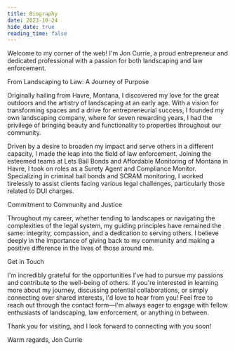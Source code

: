 ```yaml
---
title: Biography
date: 2023-10-24
hide_date: true
reading_time: false
---
```


Welcome to my corner of the web! I'm Jon Currie, a proud entrepreneur and dedicated professional with a passion for both landscaping and law enforcement.

From Landscaping to Law: A Journey of Purpose

Originally hailing from Havre, Montana, I discovered my love for the great outdoors and the artistry of landscaping at an early age. With a vision for transforming spaces and a drive for entrepreneurial success, I founded my own landscaping company, where for seven rewarding years, I had the privilege of bringing beauty and functionality to properties throughout our community.

Driven by a desire to broaden my impact and serve others in a different capacity, I made the leap into the field of law enforcement. Joining the esteemed teams at Lets Bail Bonds and Affordable Monitoring of Montana in Havre, I took on roles as a Surety Agent and Compliance Monitor. Specializing in criminal bail bonds and SCRAM monitoring, I worked tirelessly to assist clients facing various legal challenges, particularly those related to DUI charges.

Commitment to Community and Justice

Throughout my career, whether tending to landscapes or navigating the complexities of the legal system, my guiding principles have remained the same: integrity, compassion, and a dedication to serving others. I believe deeply in the importance of giving back to my community and making a positive difference in the lives of those around me.

Get in Touch

I'm incredibly grateful for the opportunities I've had to pursue my passions and contribute to the well-being of others. If you're interested in learning more about my journey, discussing potential collaborations, or simply connecting over shared interests, I'd love to hear from you! Feel free to reach out through the contact form—I'm always eager to engage with fellow enthusiasts of landscaping, law enforcement, or anything in between.

Thank you for visiting, and I look forward to connecting with you soon!

Warm regards,
Jon Currie

